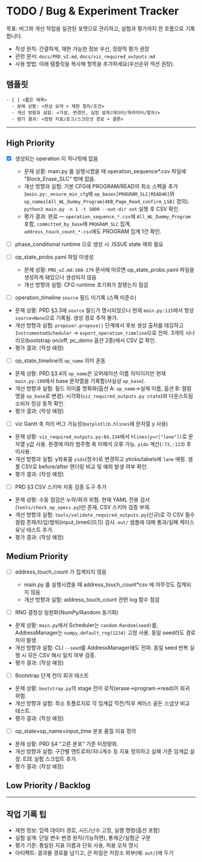 # TODO / Bug & Experiment Tracker

목표: 버그와 개선 작업을 일관된 포맷으로 관리하고, 실험과 평가까지 한 흐름으로 기록합니다.

- 작성 원칙: 간결하게, 재현 가능한 정보 우선, 정량적 평가 권장
- 관련 문서: `docs/PRD_v2.md`, `docs/viz_required_outputs.md`
- 사용 방법: 아래 템플릿을 복사해 항목을 추가하세요(우선순위 섹션 권장).

## 템플릿

```
- [ ] <짧은 제목>
  - 문제 상황: <현상 요약 + 재현 절차/조건>
  - 개선 방향과 실험: <가설, 변경안, 실험 설계(데이터/파라미터/절차)>
  - 평가 결과: <정량 지표/로그/스크린샷 경로 + 결론>
```

---

## High Priority

<!-- 여기에 가장 시급한 이슈들을 추가하세요 -->


- [x] 생성되는 operation 이 하나밖에 없음
  - 문제 상황: main.py 를 실행시켰을 때 operation_sequence*.csv 파일에 "Block_Erase_SLC" 밖에 없음.
  - 개선 방향과 실험: 기본 CFG에 PROGRAM/READ의 최소 스펙을 추가(`main.py:_ensure_min_cfg`에 `op_bases[PROGRAM_SLC|READ4K]`와 `op_names[All_WL_Dummy_Program|4KB_Page_Read_confirm_LSB]` 정의). `python3 main.py -n 1 -t 1000 --out-dir out` 실행 후 CSV 확인.
  - 평가 결과: 완료 — `operation_sequence_*.csv`에 `All_WL_Dummy_Program` 포함, `committed_by_base`에 `PROGRAM_SLC` 집계. `address_touch_count_*.csv`에도 PROGRAM 집계 1건 확인.

- [ ] phase_conditional runtime 으로 생성 시 .ISSUE state 제외 필요

- [ ] op_state_probs.yaml 파일 미생성
  - 문제 상황: `PRD_v2.md:168-179` 문서에 따르면 op_state_probs.yaml 파일을 생성하게 돼있으나 생성되지 않음
  - 개선 방향과 실험: CFG runtime 초기화가 잘됐는지 점검

 - [ ] operation_timeline `source` 필드 미기록 (스펙 미준수)
  - 문제 상황: PRD §3.3에 `source` 필드가 명시되었으나 현재 `main.py:115`에서 항상 `source=None`으로 기록됨. 생성 경로 추적 불가.
  - 개선 방향과 실험: `proposer.propose()` 단계에서 후보 생성 출처를 태깅하고 `InstrumentedScheduler` → `export_operation_timeline`으로 전파. 3개의 시나리오(bootstrap on/off, pc_demo 옵션 2종)에서 CSV 값 확인.
  - 평가 결과: (작성 예정)

 - [ ] op_state_timeline의 `op_name` 의미 혼동
  - 문제 상황: PRD §3.4의 `op_name`은 오퍼레이션 이름 의미이지만 현재 `main.py:199`에서 base 문자열을 기록함(사실상 `op_base`).
  - 개선 방향과 실험: 필드 의미를 명확화(옵션 A: `op_name`→실제 이름, 옵션 B: 컬럼명을 `op_base`로 변경). 시각화(`viz_required_outputs.py state`)와 다운스트림 소비자 정상 동작 확인.
  - 평가 결과: (작성 예정)

 - [ ] viz Gantt 축 처리 버그 가능성(`matplotlib.hlines`에 문자열 y 사용)
  - 문제 상황: `viz_required_outputs.py:84,134`에서 `hlines(y=r["lane"])`로 문자열 y값 사용. 환경에 따라 범주형 축 미해석 오류 가능. `yidx` 계산(`:73,:123`) 후 미사용.
  - 개선 방향과 실험: y좌표를 `yidx`(정수)로 변경하고 yticks/labels에 `lane` 매핑. 샘플 CSV로 before/after 렌더링 비교 및 예외 발생 여부 확인.
  - 평가 결과: (작성 예정)

 - [ ] PRD §3 CSV 스키마 자동 검증 도구 추가
  - 문제 상황: 수동 점검은 누락/회귀 위험. 현재 YAML 전용 검사(`tools/check_op_specs.py`)만 존재, CSV 스키마 검증 부재.
  - 개선 방향과 실험: `tools/validate_required_outputs.py`(신규)로 각 CSV 필수 컬럼 존재/타입/범위(input_time∈[0,1]) 검사. `out/` 샘플에 대해 통과/실패 케이스 유닛 테스트 추가.
  - 평가 결과: (작성 예정)

## Medium Priority

<!-- 중요하지만 즉시 긴급하지는 않은 작업들 -->

- [ ] address_touch_count 가 집계되지 않음
  - main.py 를 실행시켰을 때 address_touch_count*csv 에 아무것도 집계되지 않음
  - 개선 방향과 실험: address_touch_count 관련 log 함수 점검

 - [ ] RNG 결정성 일원화(NumPy/Random 동기화)
  - 문제 상황: `main.py`에서 Scheduler는 `random.Random(seed)`를, AddressManager는 `numpy.default_rng(1234)` 고정 사용. 동일 seed라도 경로 차이 발생.
  - 개선 방향과 실험: CLI `--seed`를 AddressManager에도 전파. 동일 seed 반복 실행 시 모든 CSV 해시 일치 여부 검증.
  - 평가 결과: (작성 예정)

 - [ ] Bootstrap 단계 전이 회귀 테스트
  - 문제 상황: `bootstrap.py`의 stage 전이 로직(erase→program→read)이 회귀 위험.
  - 개선 방향과 실험: 최소 토폴로지로 각 임계값 직전/직후 케이스 골든 스냅샷 비교 테스트.
  - 평가 결과: (작성 예정)

 - [ ] op_state×op_name×input_time 분포 품질 지표 정의
  - 문제 상황: PRD §4 "고른 분포" 기준 미정량화.
  - 개선 방향과 실험: 구간별 엔트로피/지니계수 등 지표 정의하고 실패 기준 임계값 설정. E2E 실험 스크립트 추가.
  - 평가 결과: (작성 예정)

## Low Priority / Backlog

<!-- 아이디어, 개선 제안, 장기 과제 등 -->

---

## 작업 기록 팁

- 재현 정보: 입력 데이터 경로, 시드/난수 고정, 실행 명령(옵션 포함)
- 실험 설계: 단일 변수 변경 원칙(가능하면), 통제군/실험군 구분
- 평가 기준: 통일된 지표 이름과 단위 사용, 허용 오차 명시
- 아티팩트: 결과물 경로를 남기고, 큰 파일은 저장소 외부(예: `out/`)에 두기
